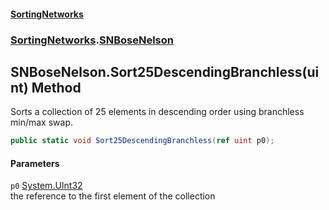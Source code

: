 #### [SortingNetworks](index.md 'index')
### [SortingNetworks](SortingNetworks.md 'SortingNetworks').[SNBoseNelson](SortingNetworks_SNBoseNelson.md 'SortingNetworks.SNBoseNelson')
## SNBoseNelson.Sort25DescendingBranchless(uint) Method
Sorts a collection of 25 elements in descending order using branchless min/max swap.  
```csharp
public static void Sort25DescendingBranchless(ref uint p0);
```
#### Parameters
<a name='SortingNetworks_SNBoseNelson_Sort25DescendingBranchless(uint)_p0'></a>
`p0` [System.UInt32](https://docs.microsoft.com/en-us/dotnet/api/System.UInt32 'System.UInt32')  
the reference to the first element of the collection
  
